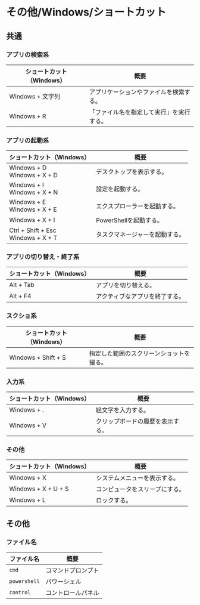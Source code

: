 # その他/Windows/ショートカット

## 共通

### アプリの検索系

| ショートカット（Windows） | 概要                                     |
| ------------------------- | ---------------------------------------- |
| Windows + 文字列          | アプリケーションやファイルを検索する。   |
| Windows + R               | 「ファイル名を指定して実行」を実行する。 |

### アプリの起動系

| ショートカット（Windows）               | 概要                           |
| --------------------------------------- | ------------------------------ |
| Windows + D<br />Windows + X + D        | デスクトップを表示する。       |
| Windows + I<br />Windows + X + N        | 設定を起動する。               |
| Windows + E<br />Windows + X + E        | エクスプローラーを起動する。   |
| Windows + X + I                         | PowerShellを起動する。         |
| Ctrl + Shift + Esc<br />Windows + X + T | タスクマネージャーを起動する。 |

### アプリの切り替え・終了系

| ショートカット（Windows） | 概要                           |
| ------------------------- | ------------------------------ |
| Alt + Tab                 | アプリを切り替える。           |
| Alt + F4                  | アクティブなアプリを終了する。 |

### スクショ系

| ショートカット（Windows） | 概要                                     |
| ------------------------- | ---------------------------------------- |
| Windows + Shift + S       | 指定した範囲のスクリーンショットを撮る。 |

### 入力系

| ショートカット（Windows） | 概要                             |
| ------------------------- | -------------------------------- |
| Windows + .               | 絵文字を入力する。               |
| Windows + V               | クリップボードの履歴を表示する。 |

### その他

| ショートカット（Windows） | 概要                           |
| ------------------------- | ------------------------------ |
| Windows + X               | システムメニューを表示する。   |
| Windows + X + U + S       | コンピュータをスリープにする。 |
| Windows + L               | ロックする。                   |

## その他

### ファイル名

| ファイル名   | 概要               |
| ------------ | ------------------ |
| `cmd`        | コマンドプロンプト |
| `powershell` | パワーシェル       |
| `control`    | コントロールパネル |
